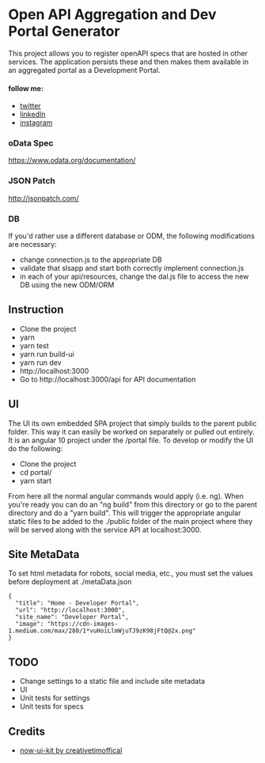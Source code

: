 # Open API Aggregation and Dev Portal Generator

This project allows you to register openAPI specs that are hosted in other services. The application persists these and then makes them available in an aggregated portal as a Development Portal.

#### follow me:
* [twitter](https://twitter.com/theboeffect)
* [linkedIn](https://www.linkedin.com/in/bmotlagh/)
* [instagram](https://www.instagram.com/theboeffect/)

### oData Spec

https://www.odata.org/documentation/

### JSON Patch

http://jsonpatch.com/

### DB

If you'd rather use a different database or ODM, the following modifications are necessary:

* change connection.js to the appropriate DB
* validate that slsapp and start both correctly implement connection.js
* in each of your api/resources, change the dal.js file to access the new DB using the new ODM/ORM

## Instruction

* Clone the project
* yarn
* yarn test
* yarn run build-ui
* yarn run dev
* http://localhost:3000
* Go to http://localhost:3000/api for API documentation

## UI

The UI its own embedded SPA project that simply builds to the parent public folder. This way it can easily be worked on separately or pulled out entirely. It is an angular 10 project under the /portal file. To develop or modify the UI do the following:

* Clone the project
* cd portal/
* yarn start

From here all the normal angular commands would apply (i.e. ng). When you're ready you can do an "ng build" from this directory or go to the parent directory and do a "yarn build". This will trigger the appropriate angular static files to be added to the ./public folder of the main project where they will be served along with the service API at localhost:3000.

## Site MetaData

To set html metadata for robots, social media, etc., you must set the values before deployment at ./metaData.json

```
{
  "title": "Home - Developer Portal",
  "url": "http://localhost:3000",
  "site_name": "Developer Portal",
  "image": "https://cdn-images-1.medium.com/max/280/1*vuHoiLlmWjuTJ9zK98jFtQ@2x.png"
}
```

## TODO

* Change settings to a static file and include site metadata
* UI
* Unit tests for settings
* Unit tests for specs

## Credits

* [now-ui-kit by creativetimoffical](https://github.com/creativetimofficial/now-ui-kit)


